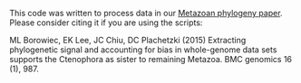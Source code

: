 This code was written to process data in our [Metazoan phylogeny paper](http://www.biomedcentral.com/1471-2164/16/987). Please consider citing it if you are using the scripts:

ML Borowiec, EK Lee, JC Chiu, DC Plachetzki (2015) Extracting phylogenetic signal and accounting for bias in whole-genome data sets supports the Ctenophora as sister to remaining Metazoa. BMC genomics 16 (1), 987.
